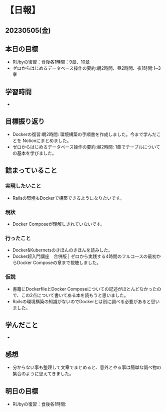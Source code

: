 # 【日報】
## 20230505(金)
## 本日の目標
- RUbyの復習：食後各1時間：9章、10章
- ゼロからはじめるデータベース操作の要約:朝2時間、昼2時間、夜1時間:1~3章
## 学習時間
- 

## 目標振り返り
- Dockerの復習:朝2時間:
環境構築の手順書を作成しました。今まで学んだことを Notionにまとめました。
- ゼロからはじめるデータベース操作の要約:昼2時間:
1章でテーブルについての基本を学びました。

## 詰まっていること
### 実現したいこと 
- Railsの環境もDockerで構築できるようになりたいです。
### 現状
- Docker Composeが理解しきれていないです。
### 行ったこと 
- Docker&Kubernetsのきほんのきほんを読みした。
- Docker超入門講座　合併版 | ゼロから実践する4時間のフルコースの最初からDocker Composeの章まで視聴しました。
### 仮説
- 書籍にDockerfileとDocker Composeについての記述がほとんどなかったので、この2点について書いてある本を読もうと思いました。
- Railsの環境構築の知識がないのでDockerとは別に調べる必要があると思いました。

## 学んだこと
- 

## 感想
- 分からない事も整理して文章でまとめると、意外とやる事は簡単な調べ物の集合のように思えてきました。

## 明日の目標
- RUbyの復習：食後各1時間:


